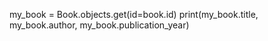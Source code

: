 my_book = Book.objects.get(id=book.id)
print(my_book.title, my_book.author, my_book.publication_year)

<!-- 1984 George Orwell 1949 -->
